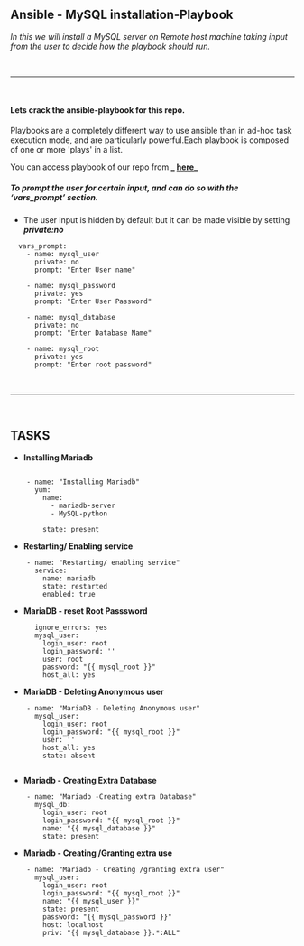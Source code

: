 ## Ansible - MySQL installation-Playbook 

*_In this  we will install a MySQL server on Remote host machine taking input from the user to decide how the playbook should run._*  

<br>

----------------------------
<br>


#### Lets crack the ansible-playbook for this repo.

Playbooks are a completely different way to use ansible than in ad-hoc task execution mode, and are particularly powerful.Each playbook is composed of one or more 'plays' in a list.   

You can  access playbook of our repo from **_ [here](https://github.com/JUZZINN/Ansible---Mariadb-installation-Playbook-/blob/master/mariadb-installation.yml.txt)_**
 
 #####  To prompt the user for certain input, and can do so with the ‘vars_prompt’ section.
 
 - The user input is hidden by default but it can be made visible by setting ***private:no***


```
  vars_prompt:
    - name: mysql_user
      private: no
      prompt: "Enter User name"

    - name: mysql_password
      private: yes
      prompt: "Enter User Password"

    - name: mysql_database
      private: no
      prompt: "Enter Database Name"

    - name: mysql_root
      private: yes
      prompt: "Enter root password"
```

<br>

----------------------------

<br>

## TASKS

- **Installing Mariadb** 


```

    - name: "Installing Mariadb"
      yum:
        name:
          - mariadb-server
          - MySQL-python

        state: present

```

- **Restarting/ Enabling service**

```
    - name: "Restarting/ enabling service"
      service:
        name: mariadb
        state: restarted
        enabled: true
```


- **MariaDB - reset Root Passsword**

```
      ignore_errors: yes
      mysql_user:
        login_user: root
        login_password: ''
        user: root
        password: "{{ mysql_root }}"
        host_all: yes
```

- **MariaDB - Deleting Anonymous user**  

```
    - name: "MariaDB - Deleting Anonymous user"
      mysql_user:
        login_user: root
        login_password: "{{ mysql_root }}"
        user: ''
        host_all: yes
        state: absent
         
 ```
        
- **Mariadb - Creating Extra Database** 

```
    - name: "Mariadb -Creating extra Database"
      mysql_db:
        login_user: root
        login_password: "{{ mysql_root }}"
        name: "{{ mysql_database }}"
        state: present

```

- **Mariadb - Creating /Granting extra use**  

```
    - name: "Mariadb - Creating /granting extra user"
      mysql_user:
        login_user: root
        login_password: "{{ mysql_root }}"
        name: "{{ mysql_user }}"
        state: present
        password: "{{ mysql_password }}"
        host: localhost
        priv: "{{ mysql_database }}.*:ALL"
```
